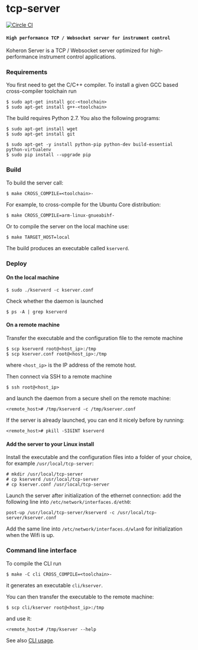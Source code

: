 # tcp-server

[![Circle CI](https://circleci.com/gh/Koheron/tcp-server.svg?style=shield)](https://circleci.com/gh/Koheron/tcp-server)

#### `High performance TCP / Websocket server for instrument control`

Koheron Server is a TCP / Websocket server optimized for high-performance instrument control applications.

### Requirements

You first need to get the C/C++ compiler. To install a given GCC based cross-compiler toolchain run
```
$ sudo apt-get install gcc-<toolchain>
$ sudo apt-get install g++-<toolchain>
```

The build requires Python 2.7. You also the following programs:
```
$ sudo apt-get install wget
$ sudo apt-get install git

$ sudo apt-get -y install python-pip python-dev build-essential python-virtualenv
$ sudo pip install --upgrade pip
```

### Build

To build the server call:
```
$ make CROSS_COMPILE=<toolchain>-
```

For example, to cross-compile for the Ubuntu Core distribution: 
```
$ make CROSS_COMPILE=arm-linux-gnueabihf-
```

Or to compile the server on the local machine use:
```
$ make TARGET_HOST=local
```

The build produces an executable called `kserverd`.

### Deploy

#### On the local machine

```
$ sudo ./kserverd -c kserver.conf
```

Check whether the daemon is launched

```
$ ps -A | grep kserverd
```

#### On a remote machine

Transfer the executable and the configuration file to the remote machine
```
$ scp kserverd root@<host_ip>:/tmp
$ scp kserver.conf root@<host_ip>:/tmp
```
where `<host_ip>` is the IP address of the remote host.

Then connect via SSH to a remote machine
```
$ ssh root@<host_ip>
``` 
and launch the daemon from a secure shell on the remote machine:
```
<remote_host># /tmp/kserverd -c /tmp/kserver.conf
```

If the server is already launched, you can end it nicely before by running:
```
<remote_host># pkill -SIGINT kserverd
```

#### Add the server to your Linux install

Install the executable and the configuration files into a folder of your choice, for example `/usr/local/tcp-server`:
```
# mkdir /usr/local/tcp-server
# cp kserverd /usr/local/tcp-server
# cp kserver.conf /usr/local/tcp-server
```

Launch the server after initialization of the ethernet connection: add the following line into `/etc/network/interfaces.d/eth0`:
```
post-up /usr/local/tcp-server/kserverd -c /usr/local/tcp-server/kserver.conf
```

Add the same line into `/etc/network/interfaces.d/wlan0` for initialization when the Wifi is up.

### Command line interface

To compile the CLI run
```
$ make -C cli CROSS_COMPILE=<toolchain>-
```
it generates an executable `cli/kserver`.

You can then transfer the executable to the remote machine: 
```
$ scp cli/kserver root@<host_ip>:/tmp
```
and use it:
```
<remote_host># /tmp/kserver --help
```

See also [CLI usage](doc/command_line_interface.md).
